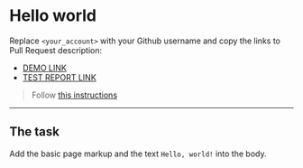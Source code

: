 # Hello world
Replace `<your_account>` with your Github username and copy the links to Pull Request description:
- [DEMO LINK](https://SergIats.github.io/layout_hello-world/)
- [TEST REPORT LINK](https://SergIats.github.io/layout_hello-world/report/html_report/)

> Follow [this instructions](https://mate-academy.github.io/layout_task-guideline/#how-to-solve-the-layout-tasks-on-github)
___

## The task 
Add the basic page markup and the text `Hello, world!` into the body.
